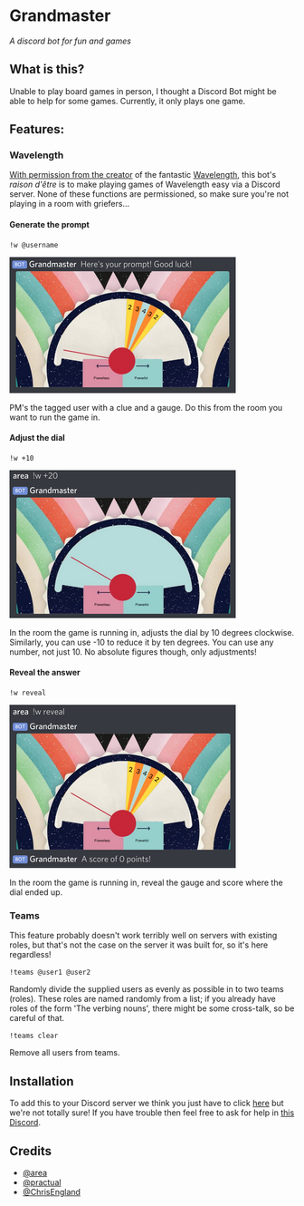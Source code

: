 # Grandmaster

_A discord bot for fun and games_

## What is this?

Unable to play board games in person, I thought a Discord Bot might be able to help for some games. Currently, it only plays one game.

## Features:
### Wavelength

[With permission from the creator](https://twitter.com/AlxHague/status/1244988021587488774) of the fantastic [Wavelength](https://wavelength.zone), this bot's _raison d'être_ is to make playing games of Wavelength easy via a Discord server. None of these functions are permissioned, so make sure you're not playing in a room with griefers...

#### Generate the prompt
```
!w @username
```
![Prompt](./assets/wavelength/prompt.png)

PM's the tagged user with a clue and a gauge. Do this from the room you want to run the game in.

#### Adjust the dial
```
!w +10
```
![Adjust](./assets/wavelength/adjust.png)

In the room the game is running in, adjusts the dial by 10 degrees clockwise. Similarly, you can use -10 to reduce it by ten degrees. You can use any number, not just 10. No absolute figures though, only adjustments!

#### Reveal the answer
```
!w reveal
```
![Reveal](./assets/wavelength/reveal.png)

In the room the game is running in, reveal the gauge and score where the dial ended up.

### Teams
This feature probably doesn't work terribly well on servers with existing roles, but that's not the case on the server it was built for, so it's here regardless!
```
!teams @user1 @user2
```
Randomly divide the supplied users as evenly as possible in to two teams (roles). These roles are named randomly from a list; if you already have roles of the form 'The verbing nouns', there might be some cross-talk, so be careful of that.
```
!teams clear
```
Remove all users from teams.

## Installation

To add this to your Discord server we think you just have to click [here](https://discordapp.com/oauth2/authorize?client_id=691008194201518130&permissions=268470272&scope=bot) but we're not totally sure! If you have trouble then feel free to ask for help in [this Discord](https://discord.gg/VdvmsaK).

## Credits

* [@area](https://github.com/area/)
* [@practual](https://github.com/practual/)
* [@ChrisEngland](https://github.com/ChrisEngland/)
